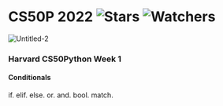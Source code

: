 # CS50P 2022 ![Stars](https://img.shields.io/github/stars/straightroadtosuccess/HarvardCS50P?color=brightgreen) ![Watchers](https://img.shields.io/github/watchers/straightroadtosuccess/HarvardCS50P?label=Watchers)
![Untitled-2](https://user-images.githubusercontent.com/75189508/194149777-f63aa3eb-0455-4982-8b18-199bc6e6c156.png)

### Harvard CS50Python Week 1

<h4>Conditionals</h4>

if. elif. else. or. and. bool. match.
